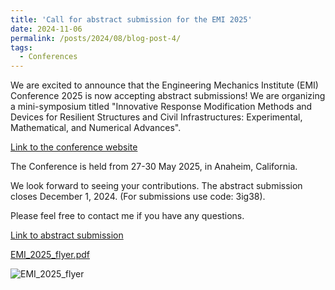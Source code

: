 ```yaml
---
title: 'Call for abstract submission for the EMI 2025'
date: 2024-11-06
permalink: /posts/2024/08/blog-post-4/
tags:
  - Conferences
---
```


<p>We are excited to announce that the Engineering Mechanics Institute (EMI) Conference 2025 is now accepting abstract submissions! 
We are organizing a mini-symposium titled "Innovative Response Modification Methods and Devices for Resilient Structures and Civil Infrastructures: Experimental, Mathematical, and Numerical Advances". </p>

<a href="https://www.emi-conference.org/" target="_blank">Link to the conference website</a>

<p>The Conference is held from 27-30 May 2025, in Anaheim, California.</p>

<p>We look forward to seeing your contributions. 
The abstract submission closes December 1, 2024. 
(For submissions use code: 3ig38).</p>
 
 <p>Please feel free to contact me if you have any questions. </p>

<a href="https://www.emi-conference.org/call-abstracts" target="_blank">Link to abstract submission</a>
 
[EMI_2025_flyer.pdf](https://github.com/user-attachments/files/17656636/EMI_2025_flyer.pdf)

![EMI_2025_flyer](https://github.com/user-attachments/assets/8c8165bb-7022-463e-ab22-c38e4e9438a6)
